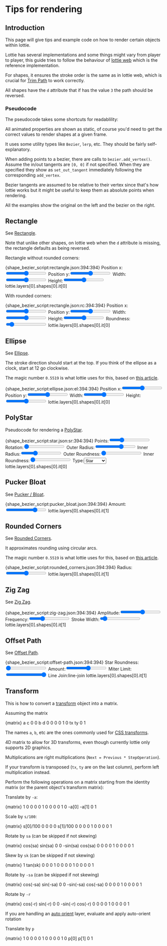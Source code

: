 # Tips for rendering

<script src="../scripts/lottie_bezier.js"></script>
<style>
.json-parent:not([hidden]) {
    display: flex;    
}

.json-parent > pre {
    width: 50%;
}
.json-parent > pre > code {
    height: 100%;
}
</style>
<script>
let converter_map = {};

function convert_shape(shape)
{
    return converter_map[shape.ty](shape);
}

</script>

## Introduction

This page will give tips and example code on how to render certain objects within lottie.

Lottie has several implementations and some things might vary from player to player,
this guide tries to follow the behaviour of [lottie web](https://github.com/airbnb/lottie-web/)
which is the reference implementation.

For shapes, it ensures the stroke order is the same as in lottie web, which is crucial
for [Trim Path](shapes.md#trim-path) to work correctly.

All shapes have the `d` attribute that if has the value `3` the path should be reversed.


### Pseudocode

The pseudocode takes some shortcuts for readablility:

All animated properties are shown as static, of course you'd need to get the
correct values to render shapes at a given frame.

It uses some utility types like `Bezier`, `lerp`, etc. They should be fairly self-explanatory.

When adding points to a bezier, there are calls to `bezier.add_vertex()`.
Assume the in/out tangents are `[0, 0]` if not specified.
When they are specified they show as `set_out_tangent` immediately following
the corresponding `add_vertex`.

Bezier tangents are assumed to be relative to their vertex since that's how lottie works
but it might be useful to keep them as absolute points when rendering.


All the examples show the original on the left and the bezier on the right.

## Rectangle

See [Rectangle](shapes.md#rectangle).

Note that unlike other shapes, on lottie web when the `d` attribute is missing,
the rectangle defaults as being reversed.


Rectangle without rounded corners:

{shape_bezier_script:rectangle.json:394:394}
Position x:<input type="range" min="0" max="512" value="256"/>
Position y:<input type="range" min="0" max="512" value="256"/>
Width:<input type="range" min="0" max="512" value="256"/>
Height:<input type="range" min="0" max="512" value="256"/>
<json>lottie.layers[0].shapes[0].it[0]</json>
<script func="rect(shape.p.k, shape.s.k)" varname="shape">
function rect(position, size)
{
    let left = position[0] - size[0] / 2;
    let right = position[0] + size[0] / 2;
    let top = position[1] - size[1] / 2;
    let bottom = position[1] + size[1] / 2;

    let bezier = new Bezier();

    bezier.add_vertex(right, top);
    bezier.add_vertex(right, bottom);
    bezier.add_vertex(left, bottom);
    bezier.add_vertex(left, top);

    return bezier;
}
</script>
<script>
lottie.layers[0].shapes[0].it[0].p.k = [
    data["Position x"], data["Position y"]
];
lottie.layers[0].shapes[0].it[0].s.k = [
    data["Width"], data["Height"]
];
</script>

With rounded corners:

{shape_bezier_script:rectangle.json:rc:394:394}
Position x:<input type="range" min="0" max="512" value="256"/>
Position y:<input type="range" min="0" max="512" value="256"/>
Width:<input type="range" min="0" max="512" value="256"/>
Height:<input type="range" min="0" max="512" value="256"/>
Roundness:<input type="range" min="0" max="512" value="50"/>
<json>lottie.layers[0].shapes[0].it[0]</json>
<script func="rounded_rect(shape.p.k, shape.s.k, shape.r.k)" varname="shape">
function rounded_rect(position, size, roundness)
{
    let left = position[0] - size[0] / 2;
    let right = position[0] + size[0] / 2;
    let top = position[1] - size[1] / 2;
    let bottom = position[1] + size[1] / 2;

    let rounded = Math.min(size[0] / 2, size[1] / 2, roundness);

    let bezier = new Bezier();

    // top right, going down
    bezier.add_vertex(right, top + rounded)
        .set_in_tangent(0, -rounded/2);

    // bottom right
    bezier.add_vertex(right, bottom - rounded)
        .set_out_tangent(0, rounded/2);

    bezier.add_vertex(right - rounded, bottom)
        .set_in_tangent(rounded/2, 0);

    // bottom left
    bezier.add_vertex(left + rounded, bottom)
        .set_out_tangent(-rounded/2, 0);

    bezier.add_vertex(left, bottom - rounded)
        .set_in_tangent(0, rounded/2);

    // top left
    bezier.add_vertex(left, top + rounded)
        .set_out_tangent(0, -rounded/2);

    bezier.add_vertex(left + rounded, top)
        .set_in_tangent(-rounded/2, 0);


    // back to top right
    bezier.add_vertex(right - rounded, top)
        .set_out_tangent(rounded/2, 0);

    return bezier;
}
</script>
<script>
lottie.layers[0].shapes[0].it[0].p.k = [
    data["Position x"], data["Position y"]
];
lottie.layers[0].shapes[0].it[0].s.k = [
    data["Width"], data["Height"]
];
lottie.layers[0].shapes[0].it[0].r.k = data["Roundness"];
</script>


## Ellipse

See [Ellipse](shapes.md#ellipse).

The stroke direction should start at the top.
If you think of the ellipse as a clock, start at 12 go clockwise.


The magic number `0.5519` is what lottie uses for this, based on [this article](https://spencermortensen.com/articles/bezier-circle/).

{shape_bezier_script:ellipse.json:el:394:394}
Position x:<input type="range" min="0" max="512" value="256"/>
Position y:<input type="range" min="0" max="512" value="256"/>
Width:<input type="range" min="0" max="512" value="256"/>
Height:<input type="range" min="0" max="512" value="256"/>
<json>lottie.layers[0].shapes[0].it[0]</json>
<script func="ellipse(shape.p.k, shape.s.k)" varname="shape">
function ellipse(position, size)
{
    const ellipse_constant = 0.5519;

    let x = position[0];
    let y = position[1];
    let radius_x = size[0] / 2;
    let radius_y = size[1] / 2;
    let tangent_x = radius_x * ellipse_constant;
    let tangent_y = radius_y * ellipse_constant;

    let bezier = new Bezier();

    bezier.add_vertex(x, y - radius_y)
        .set_in_tangent(-tangent_x, 0)
        .set_out_tangent(tangent_x, 0);

    bezier.add_vertex(x + radius_x, y)
        .set_in_tangent(0, -tangent_y)
        .set_out_tangent(0, tangent_y);

    bezier.add_vertex(x, y + radius_y)
        .set_in_tangent(tangent_x, 0)
        .set_out_tangent(-tangent_x, 0);

    bezier.add_vertex(x - radius_x, y)
        .set_in_tangent(0, tangent_y)
        .set_out_tangent(0, -tangent_y);

    return bezier;
}
</script>
<script>
lottie.layers[0].shapes[0].it[0].p.k = [
    data["Position x"], data["Position y"]
];
lottie.layers[0].shapes[0].it[0].s.k = [
    data["Width"], data["Height"]
];
</script>


## PolyStar

Pseudocode for rendering a [PolyStar](shapes.md#polystar).


{shape_bezier_script:star.json:sr:394:394}
Points:<input type="range" min="3" max="10" value="5"/>
Rotation:<input type="range" min="0" max="360" value="0"/>
Outer Radius:<input type="range" min="0" max="300" value="200"/>
Inner Radius:<input type="range" min="0" max="300" value="100"/>
Outer Roundness:<input type="range" min="0" max="100" value="0"/>
Inner Roundness:<input type="range" min="0" max="100" value="0"/>
Type:<select><option value="1">Star</option><option value="2">Polygon</option></select>
<json>lottie.layers[0].shapes[0].it[0]</json>
<script func="polystar(new Point(shape.p.k), shape.sy, shape.pt.k, shape.r.k, shape.or.k, shape.os.k, shape.ir?.k, shape.is?.k)">
function polystar(
    position,
    type,
    points,
    rotation,
    outer_radius,
    outer_roundness,
    inner_radius,
    inner_roundness
)
{
    let result = new Bezier();

    let half_angle = Math.PI / points;
    let angle_radians = rotation / 180 * Math.PI

    // Tangents for rounded courners
    let tangent_len_outer = outer_roundness * outer_radius * 2 * Math.PI / (points * 4 * 100);
    let tangent_len_inner = inner_roundness * inner_radius * 2 * Math.PI / (points * 4 * 100);

    for ( let i = 0; i < points; i++ )
    {
        let main_angle = -Math.PI / 2 + angle_radians + i * half_angle * 2;

        let outer_vertex = new Point(
            outer_radius * Math.cos(main_angle),
            outer_radius * Math.sin(main_angle)
        );

        let outer_tangent = new Point(0, 0);
        if ( outer_radius != 0 )
            outer_tangent = new Point(
                outer_vertex.y / outer_radius * tangent_len_outer,
                -outer_vertex.x / outer_radius * tangent_len_outer
            );

        result.add_vertex(position.add(outer_vertex))
            .set_in_tangent(outer_tangent)
            .set_out_tangent(outer_tangent.neg());

        // Star inner radius
        if ( type == 1 )
        {
            let inner_vertex = new Point(
                inner_radius * Math.cos(main_angle + half_angle),
                inner_radius * Math.sin(main_angle + half_angle)
            );

            let inner_tangent = new Point(0, 0);
            if ( inner_radius != 0 )
                inner_tangent = new Point(
                    inner_vertex.y / inner_radius * tangent_len_inner,
                    -inner_vertex.x / inner_radius * tangent_len_inner
                );

            result.add_vertex(position.add(inner_vertex))
                .set_in_tangent(inner_tangent)
                .set_out_tangent(inner_tangent.neg());
        }
    }

    return result;
}
</script>
<script>
var star = {
    "ty": "sr",
    "nm": "PolyStar",
    "sy": Number(data["Type"]),
    "p": {
        "a": 0,
        "k": [
            256,
            256
        ]
    },
    "r": {
        "a": 0,
        "k": data["Rotation"]
    },
    "pt": {
        "a": 0,
        "k": data["Points"]
    },
    "or": {
        "a": 0,
        "k": data["Outer Radius"]
    },
    "os": {
        "a": 0,
        "k": data["Outer Roundness"]
    },
};
if ( data["Type"] == "1" )
{
    star.ir = {
        "a": 0,
        "k": data["Inner Radius"]
    };
    star.is = {
        "a": 0,
        "k": data["Inner Roundness"]
    };
}
lottie.layers[0].shapes[0].it[0] = star;
</script>


## Pucker Bloat

See [Pucker / Bloat](shapes.md#pucker-bloat).


{shape_bezier_script:pucker_bloat.json:394:394}
Amount:<input type="range" min="-100" value="50" max="100"/>
<json>lottie.layers[0].shapes[0].it[1]</json>
<script>
lottie.layers[0].shapes[0].it[1].a.k = data["Amount"];
let star = lottie.layers[0].shapes[0].it[0];
</script>
<script func="pucker_bloat([convert_shape(star)], modifier.a.k)" varname="modifier" suffix="[0].to_lottie()">
function pucker_bloat(
    // Beziers as collected from the other shapes
    collected_shapes,
    // "a" property from the Pucker/Bloat modifier
    amount
)
{
    // Normalize to [0, 1]
    amount /= 100;

    // Find the mean of the bezier vertices
    let center = new Point(0, 0);
    let number_of_vertices = 0;
    for ( let input_bezier of collected_shapes )
    {
        for ( let point of input_bezier.points )
        {
            center.x += point.pos.x;
            center.y += point.pos.y;
            number_of_vertices += 1;
        }
    }

    center.x /= number_of_vertices;
    center.y /= number_of_vertices;

    let result = [];

    for ( let input_bezier of collected_shapes )
    {
        let output_bezier = new Bezier();
        for ( let point of input_bezier.points )
        {
            // Here we convert tangents to global coordinates
            let vertex = lerp(point.pos, center, amount);
            let in_tangent = lerp(point.in_tangent.add(point.pos), center, -amount).sub(vertex);

            let out_tangent = lerp(point.out_tangent.add(point.pos), center, -amount).sub(vertex);
            output_bezier.add_vertex(vertex)
                .set_in_tangent(in_tangent)
                .set_out_tangent(out_tangent);
        }

        output_bezier.closed = input_bezier.closed;

        result.push(output_bezier);
    }

    return result;
}
</script>


## Rounded Corners


See [Rounded Corners](shapes.md#rounded-corners).

It approximates rounding using circular arcs.

The magic number `0.5519` is what lottie uses for this, based on [this article](https://spencermortensen.com/articles/bezier-circle/).

{shape_bezier_script:rounded_corners.json:394:394}
Radius:<input type="range" min="0" value="50" max="100"/>
<json>lottie.layers[0].shapes[0].it[1]</json>
<script>
lottie.layers[0].shapes[0].it[1].r.k = data["Radius"];
let star = lottie.layers[0].shapes[0].it[0];
</script>
<script func="round_corners([convert_shape(star)], modifier.r.k)" varname="modifier" suffix="[0].to_lottie()">
// Helper function to perform rounding on a single vertex
function get_vertex_tangent(
    // Bezier to round
    bezier,
    // Vertex in the bezier we are rounding
    current_vertex,
    // Index of the next point along the curve
    closest_index,
    // Rounding radius
    round_distance
)
{
    const tangent_length = 0.5519;

    // closest_index module bezier.length
    closest_index = closest_index % bezier.points.length;
    if ( closest_index < 0 )
        closest_index += bezier.points.length;


    let closest_vertex = bezier.points[closest_index].pos;
    let distance = current_vertex.distance(closest_vertex);
    let new_pos_perc = distance != 0 ? Math.min(distance/2, round_distance) / distance : 0;
    let vertex = closest_vertex.sub(current_vertex).mul(new_pos_perc).add(current_vertex);
    let tangent = vertex.sub(current_vertex).neg().mul(tangent_length);
    return [vertex, tangent];
}

// Rounding for a single continuos curve
function round_bezier_corners(
    // Bezier to round
    original,
    // Rounding radius
    round_distance
)
{
    let result = new Bezier()
    result.closed = original.closed;

    for ( let i = 0; i < original.points.length; i++ )
    {
        let point = original.points[i];

        // Start and end of a non-closed path don't get rounded
        if ( !original.closed && (i == 0 || i == original.points.length - 1) )
        {
            result.add_vertex(point.pos)
                .set_in_tangent(point.in_tangent)
                .set_out_tangent(point.out_tangent);
        }
        else
        {
            let [vert1, out_t] = get_vertex_tangent(original, point.pos, i - 1, round_distance);
            result.add_vertex(vert1)
                .set_out_tangent(out_t);

            let [vert2, in_t] = get_vertex_tangent(original, point.pos, i + 1, round_distance);
            result.add_vertex(vert2)
                .set_in_tangent(in_t);
        }
    }

    return result;
}

// Rounding on multiple bezier
function round_corners(
    // Beziers as collected from the other shapes
    collected_shapes,
    // "r" property from lottie
    r
)
{
    let result = []

    for ( let input_bezier of collected_shapes )
        result.push(round_bezier_corners(input_bezier, r));

    return result;
}
</script>


## Zig Zag

See [Zig Zag](shapes.md#zig-zag).


{shape_bezier_script:zig-zag.json:394:394}
Amplitude:<input type="range" min="-100" value="10" max="100"/>
Frequency:<input type="range" min="1" value="10" max="30"/>
Stroke Width:<input type="range" min="1" value="3" max="30"/>
<json>lottie.layers[0].shapes[0].it[1]</json>
<script>
lottie.layers[0].shapes[0].it[1].s.k = data["Amplitude"];
lottie.layers[0].shapes[0].it[1].pt.k = data["Frequency"];
lottie.layers[0].shapes[0].it[2].w.k = data["Stroke Width"];

let star = lottie.layers[0].shapes[0].it[0];
bezier_lottie.layers[0].shapes[0].it[1].w.k = data["Stroke Width"];
</script>
<script func="zig_zag([convert_shape(star)], modifier.s.k, modifier.pt.k)" varname="modifier" suffix="[0].to_lottie()">
function zig_zag_segment(output_bezier, segment, amplitude, frequency, direction)
{
    output_bezier.add_vertex(segment.start);

    for ( let i = 0; i < frequency; i++ )
    {
        let t = (i+0.5) / frequency;
        let angle = segment.normal_angle(t);
        let point = segment.point(t);
        point.x += Math.cos(angle) * direction * amplitude;
        point.y -= Math.sin(angle) * direction * amplitude;
        output_bezier.add_vertex(point);

        direction *= -1;
    }

    output_bezier.add_vertex(segment.end);
    return direction;
}

function zig_zag(
    // Beziers as collected from the other shapes
    collected_shapes,
    amplitude,
    frequency
)
{
    // Ensure we have an integer number of segments
    frequency = Math.max(1, Math.round(frequency));

    let result = [];

    for ( let input_bezier of collected_shapes )
    {
        let output_bezier = new Bezier();

        let direction = 1;
        output_bezier.closed = input_bezier.closed;
        let count = input_bezier.segment_count();
        for ( let i = 0; i < count; i++ )
            direction = -zig_zag_segment(output_bezier, input_bezier.segment(i), amplitude, frequency, direction);

        result.push(output_bezier);
    }

    return result;
}
</script>


## Offset Path

See [Offset Path](shapes.md#offset-path).


{shape_bezier_script:offset-path.json:394:394}
Star Roundness:<input type="range" min="0" value="0" max="100"/>
Amount:<input type="range" min="-100" value="10" max="100"/>
Miter Limit:<input type="range" min="0" value="100" max="100"/>
Line Join:<enum value="2">line-join</enum>
<json>lottie.layers[0].shapes[0].it[1]</json>
<script>
lottie.layers[0].shapes[0].it[0].is.k = data["Star Roundness"];
lottie.layers[0].shapes[0].it[0].os.k = data["Star Roundness"];
lottie.layers[0].shapes[0].it[1].a.k = data["Amount"];
lottie.layers[0].shapes[0].it[1].lj = Number(data["Line Join"]);
lottie.layers[0].shapes[0].it[1].ml.k = data["Miter Limit"];

let star = lottie.layers[0].shapes[0].it[0];
bezier_lottie.layers[0].shapes[0].it[1].w.k = 3;
</script>
<script func="offset_path([convert_shape(star)], modifier.a.k, modifier.lj, modifier.ml.k)" varname="modifier" suffix="[0].to_lottie()">
/*
    Simple offset of a linear segment
*/
function linear_offset(p1, p2, amount)
{
    let angle = Math.atan2(p2.x - p1.x, p2.y - p1.y);
    return [
        p1.add_polar(angle, amount),
        p2.add_polar(angle, amount)
    ];
}

/*
    Offset a bezier segment
    only works well if the segment is flat enough
*/
function offset_segment(output_bezier, segment, amount)
{
    let [p0, p1a] = linear_offset(segment.points[0], segment.points[1], amount);
    let [p1b, p2b] = linear_offset(segment.points[1], segment.points[2], amount);
    let [p2a, p3] = linear_offset(segment.points[2], segment.points[3], amount);
    let p1 = line_intersection(p0, p1a, p1b, p2b) ?? p1a;
    let p2 = line_intersection(p2a, p3, p1b, p2b) ?? p2a;

    return new BezierSegment(p0, p1, p2, p3);
}

/*
    Join two segments
*/
function join_lines(output_bezier, seg1, seg2, line_join, miter_limit)
{
    let p0 = seg1.points[3];
    let p1 = seg2.points[0];

    // Bevel
    if ( line_join == 3 )
        return p0;


    // Connected, they don't need a joint
    if ( p0.is_equal(p1) )
        return p0;

    let last_point = output_bezier.points[output_bezier.points.length - 1];

    // Round
    if ( line_join == 2 )
    {
        const ellipse_constant = 0.5519;
        let angle_out = seg1.tangent_angle(1);
        let angle_in = seg2.tangent_angle(0) + Math.PI;
        let center = line_intersection(
            p0, p0.add_polar(angle_out + Math.PI / 2, 100),
            p1, p1.add_polar(angle_out + Math.PI / 2, 100)
        );
        let radius = center ? center.distance(p0) : p0.distance(p1) / 2;
        last_point.set_out_tangent(Point.polar(angle_out, 2 * radius * ellipse_constant));

        output_bezier.add_vertex(p1)
            .set_in_tangent(Point.polar(angle_in, 2 * radius * ellipse_constant));

        return p1;
    }

    // Miter
    let t0 = p0.is_equal(seg1.points[2]) ? seg1.points[0] : seg1.points[2];
    let t1 = p1.is_equal(seg2.points[1]) ? seg2.points[3] : seg2.points[1];
    let intersection = line_intersection(t0, p0, p1, t1);
    if ( intersection && intersection.distance(p0) < miter_limit )
    {
        output_bezier.add_vertex(intersection);
        return intersection;
    }

    return p0;
}

function offset_path(
    // Beziers as collected from the other shapes
    collected_shapes,
    amount,
    line_join,
    miter_limit,
)
{
    let result = [];

    for ( let input_bezier of collected_shapes )
    {
        let output_bezier = new Bezier();

        output_bezier.closed = input_bezier.closed;
        let count = input_bezier.segment_count();

        let multi_segments = [];

        for ( let i = 0; i < count; i++ )
        {
            let segment = input_bezier.segment(i);
            /*
                We split each bezier segment into smaller pieces based
                on inflection points, this ensures the control point
                polygon is convex.

                (A cubic bezier can have none, one, or two inflection points)
            */
            let flex = segment.inflection_points();
            console.log(flex.length);

            if ( flex.length == 0 )
            {
                multi_segments.push([offset_segment(output_bezier, segment, amount)]);
            }
            else if ( flex.length == 1 || flex[1] == 1 )
            {
                let [left, right] = segment.split(flex[0]);

                multi_segments.push([
                    offset_segment(output_bezier, left, amount),
                    offset_segment(output_bezier, right, amount)
                ]);
            }
            else
            {
                let [left, mid_right] = segment.split(flex[0]);
                let t = (flex[1] - flex[0]) / (1 - flex[0]);
                let [mid, right] = mid_right.split(t);

                multi_segments.push([
                    offset_segment(output_bezier, left, amount),
                    offset_segment(output_bezier, mid, amount),
                    offset_segment(output_bezier, right, amount)
                ]);
            }
        }


        // Add bezier segments to the output and apply line joints
        let last_point = null;
        let last_seg = null;

        for ( let multi_segment of multi_segments )
        {
            if ( last_seg )
                last_point = join_lines(output_bezier, last_seg, multi_segment[0], line_join, miter_limit);

            last_seg = multi_segment[multi_segment.length - 1];

            for ( let segment of multi_segment )
            {
                if ( segment.points[0].is_equal(last_point) )
                {
                    output_bezier.points[output_bezier.points.length - 1]
                        .set_out_tangent(segment.points[1].sub(segment.points[0]));
                }
                else
                {
                    output_bezier.add_vertex(segment.points[0])
                        .set_out_tangent(segment.points[1].sub(segment.points[0]));
                }


                output_bezier.add_vertex(segment.points[3])
                    .set_in_tangent(segment.points[2].sub(segment.points[3]));

                last_point = segment.points[3];
            }
        }

        if ( input_bezier.closed && multi_segments.length )
            join_lines(output_bezier, last_seg, multi_segments[0][0], line_join, miter_limit);

        result.push(output_bezier);
    }

    return result;
}
</script>

## Transform

This is how to convert a [transform](concepts.md#transform) object into a matrix.

Assuming the matrix

{matrix}
a   c   0   0
b   d   0   0
0   0   1   0
tx  ty  0   1

The names `a`, `b`, etc are the ones commonly used for [CSS transforms](https://developer.mozilla.org/en-US/docs/Web/CSS/transform-function/matrix()).

4D matrix to allow for 3D transforms, even though currently lottie only supports 2D graphics.

Multiplications are right multiplications (`Next = Previous * StepOperation`).

If your transform is transposed (`tx`, `ty` are on the last column), perform left multiplication instead.

Perform the following operations on a matrix starting from the identity matrix (or the parent object's transform matrix):

Translate by `-a`:

{matrix}
1       0       0   0
0       1       0   0
0       0       1   0
-a[0]   -a[1]   0   1

Scale by `s/100`:

{matrix}
s[0]/100    0           0   0
0           s[1]/100    0   0
0           0           1   0
0           0           0   1


Rotate by `sa` (can be skipped if not skewing)

{matrix}
cos(sa)     sin(sa) 0 0
-sin(sa)    cos(sa) 0 0
0           0       1 0
0           0       0 1

Skew by `sk` (can be skipped if not skewing)

{matrix}
1   tan(sk) 0   0
0   1       0   0
0   0       1   0
0   0       0   1

Rotate by `-sa` (can be skipped if not skewing)

{matrix}
cos(-sa)   sin(-sa) 0 0
-sin(-sa)  cos(-sa) 0 0
0          0        1 0
0          0        0 1

Rotate by `-r`

{matrix}
cos(-r)    sin(-r)  0 0
-sin(-r)   cos(-r)  0 0
0          0        1 0
0          0        0 1

If you are handling an [auto orient](layers.md#auto-orient) layer, evaluate and apply auto-orient rotation

Translate by `p`

{matrix}
1       0       0   0
0       1       0   0
0       0       1   0
p[0]    p[1]    0   1

